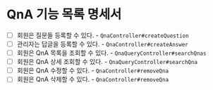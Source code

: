 # QnA 기능 목록 명세서

* [ ] 회원은 질문들 등록할 수 있다. - `QnaController#createQuestion`
* [ ] 관리자는 답글을 등록할 수 있다. - `QnaController#createAnswer`
* [ ] 회원은 QnA 목록을 조회할 수 있다. - `QnaQueryController#searchQnas`
* [ ] 회원은 QnA 상세 조회할 수 있다. - `QnaQueryController#searchQna`
* [ ] 회원은 QnA 수정할 수 있다. - `QnaController#removeQna`
* [ ] 회원은 QnA 삭제할 수 있다. - `QnaController#removeQna`